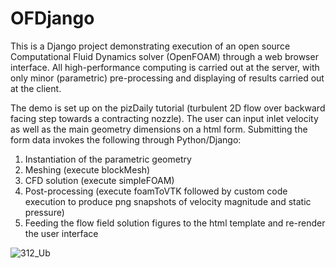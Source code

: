 # OFDjango

This is a Django project demonstrating execution of an open source Computational Fluid Dynamics solver (OpenFOAM) through a web browser interface. All high-performance computing is carried out at the server, with only minor (parametric) pre-processing and displaying of results carried out at the client.

The demo is set up on the pizDaily tutorial (turbulent 2D flow over backward facing step towards a contracting nozzle). The user can input inlet velocity as well as the main geometry dimensions on a html form. Submitting the form data invokes the following through Python/Django:

1) Instantiation of the parametric geometry
2) Meshing (execute blockMesh)
3) CFD solution (execute simpleFOAM)
4) Post-processing (execute foamToVTK followed by custom code execution to produce png snapshots of velocity magnitude and static pressure)
5) Feeding the flow field solution figures to the html template and re-render the user interface
  
![312_Ub](https://github.com/immone-consulting-cae-pm/OFDjango/assets/140407231/8f742119-bdc4-4766-b9ba-f5c2a655fb75)
